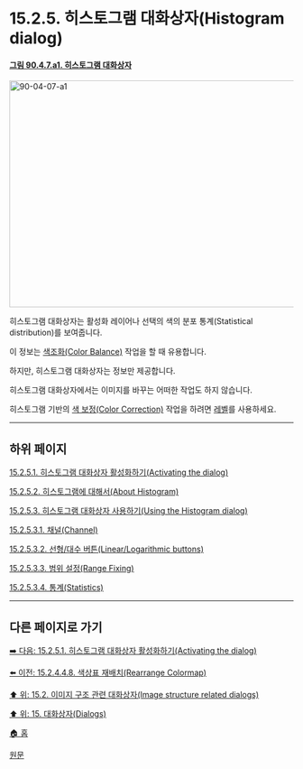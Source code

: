 # 15.2.5. 히스토그램 대화상자(Histogram dialog)

<a id="90-04-07-a1"></a>

#### [그림 90.4.7.a1. 히스토그램 대화상자](./90-04-0007-histogram.md#90-04-07-a1)
<img width="850" height="402" alt="90-04-07-a1" src="https://github.com/wonder13662/gimp/assets/15767104/3d7c1ac3-49ff-4749-bb7c-bbfcb986a8af">

히스토그램 대화상자는 활성화 레이어나 선택의 색의 분포 통계(Statistical distribution)를 보여줍니다.

이 정보는 [색조화(Color Balance)](./19-glossaryx-color_balance.md) 작업을 할 때 유용합니다.

하지만, 히스토그램 대화상자는 정보만 제공합니다.

히스토그램 대화상자에서는 이미지를 바꾸는 어떠한 작업도 하지 않습니다.

히스토그램 기반의 [색 보정(Color Correction)](./19-glossaryx-color_balance.md) 작업을 하려면 [레벨](./16-08-10-levels.md)를 사용하세요.

***

## 하위 페이지

[15.2.5.1. 히스토그램 대화상자 활성화하기(Activating the dialog)](./15-02-05-01-activating_the_dialog.md)

[15.2.5.2. 히스토그램에 대해서(About Histogram)](./15-02-05-02-about_histograms.md)

[15.2.5.3. 히스토그램 대화상자 사용하기(Using the Histogram dialog)](./15-02-05-03-00-using_the_histogram_dialog.md)

[15.2.5.3.1. 채널(Channel)](./15-02-05-03-01-channel.md)

[15.2.5.3.2. 선형/대수 버튼(Linear/Logarithmic buttons)](./15-02-05-03-02-linear_logarithmic_buttons.md)

[15.2.5.3.3. 범위 설정(Range Fixing)](./15-02-05-03-03-range_fixing.md)

[15.2.5.3.4. 통계(Statistics)](./15-02-05-03-04-statistics.md)

***

## 다른 페이지로 가기

[➡️ 다음: 15.2.5.1. 히스토그램 대화상자 활성화하기(Activating the dialog)](./15-02-05-01-activating_the_dialog.md)

[⬅️ 이전: 15.2.4.4.8. 색상표 재배치(Rearrange Colormap)](./15-02-04-04-08-rearrange_colormap.md)

[⬆️ 위: 15.2. 이미지 구조 관련 대화상자(Image structure related dialogs)](./15-02-00-image-structure-related-dialogs.md)

[⬆️ 위: 15. 대화상자(Dialogs)](./15-00-dialogs.md)

[🏠 홈](./00-home.md)

[원문](https://docs.gimp.org/2.10/ko/gimp-histogram-dialog.html)
